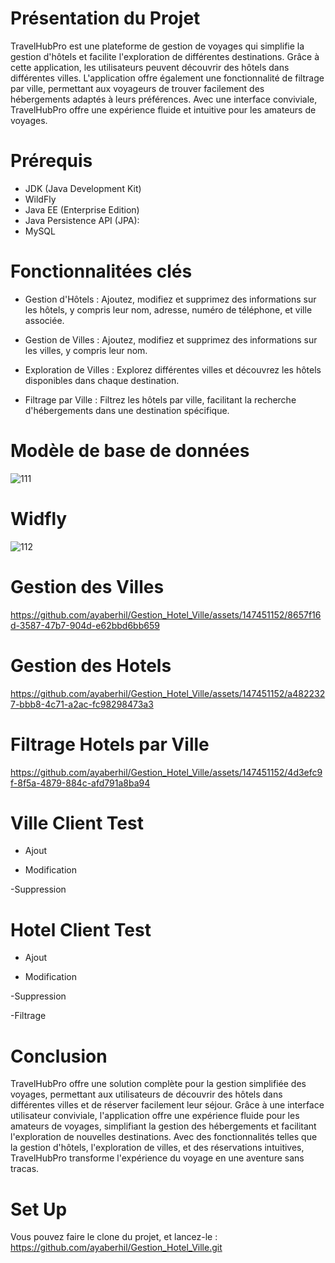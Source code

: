 # Présentation du Projet
TravelHubPro est une plateforme de gestion de voyages qui simplifie la gestion d'hôtels et facilite l'exploration de différentes destinations. Grâce à cette application, les utilisateurs peuvent découvrir des hôtels dans différentes villes. L'application offre également une fonctionnalité de filtrage par ville, permettant aux voyageurs de trouver facilement des hébergements adaptés à leurs préférences. Avec une interface conviviale, TravelHubPro offre une expérience fluide et intuitive pour les amateurs de voyages.

# Prérequis
- JDK (Java Development Kit)
- WildFly
- Java EE (Enterprise Edition)
- Java Persistence API (JPA):
- MySQL

  
# Fonctionnalitées clés
- Gestion d'Hôtels : Ajoutez, modifiez et supprimez des informations sur les hôtels, y compris leur nom, adresse, numéro de téléphone, et ville associée.
  
- Gestion de Villes : Ajoutez, modifiez et supprimez des informations sur les villes, y compris leur nom.
  
- Exploration de Villes : Explorez différentes villes et découvrez les hôtels disponibles dans chaque destination.

- Filtrage par Ville : Filtrez les hôtels par ville, facilitant la recherche d'hébergements dans une destination spécifique.


# Modèle de base de données

![111](https://github.com/ayaberhil/Gestion_Hotel_Ville/assets/147451152/30a3a738-0020-4d26-91b4-0ff405e98b7d)


# Widfly
![112](https://github.com/ayaberhil/Gestion_Hotel_Ville/assets/147451152/2d47abfc-d934-4979-9a0c-afa5b07ee201)



# Gestion des Villes

https://github.com/ayaberhil/Gestion_Hotel_Ville/assets/147451152/8657f16d-3587-47b7-904d-e62bbd6bb659


# Gestion des Hotels

https://github.com/ayaberhil/Gestion_Hotel_Ville/assets/147451152/a4822327-bbb8-4c71-a2ac-fc98298473a3


# Filtrage Hotels par Ville

https://github.com/ayaberhil/Gestion_Hotel_Ville/assets/147451152/4d3efc9f-8f5a-4879-884c-afd791a8ba94

# Ville Client Test

- Ajout

- Modification

-Suppression

# Hotel Client Test

- Ajout

- Modification

-Suppression

-Filtrage


# Conclusion

TravelHubPro offre une solution complète pour la gestion simplifiée des voyages, permettant aux utilisateurs de découvrir des hôtels dans différentes villes et de réserver facilement leur séjour. Grâce à une interface utilisateur conviviale, l'application offre une expérience fluide pour les amateurs de voyages, simplifiant la gestion des hébergements et facilitant l'exploration de nouvelles destinations. Avec des fonctionnalités telles que la gestion d'hôtels, l'exploration de villes, et des réservations intuitives, TravelHubPro transforme l'expérience du voyage en une aventure sans tracas.

# Set Up
Vous pouvez faire le clone du projet, et lancez-le : https://github.com/ayaberhil/Gestion_Hotel_Ville.git















